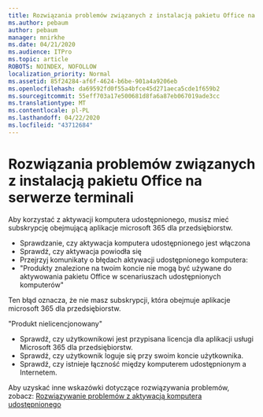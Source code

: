 ```yaml
---
title: Rozwiązania problemów związanych z instalacją pakietu Office na serwerze terminali
ms.author: pebaum
author: pebaum
manager: mnirkhe
ms.date: 04/21/2020
ms.audience: ITPro
ms.topic: article
ROBOTS: NOINDEX, NOFOLLOW
localization_priority: Normal
ms.assetid: 85f24284-af6f-4624-b6be-901a4a9206eb
ms.openlocfilehash: da69592fd0f55a4bfce45d271aeca5cde1f659b2
ms.sourcegitcommit: 55eff703a17e500681d8fa6a87eb067019ade3cc
ms.translationtype: MT
ms.contentlocale: pl-PL
ms.lasthandoff: 04/22/2020
ms.locfileid: "43712684"
---
```

# <a name="solutions-for-issues-around-installing-office-on-a-terminal-server"></a>Rozwiązania problemów związanych z instalacją pakietu Office na serwerze terminali

Aby korzystać z aktywacji komputera udostępnionego, musisz mieć subskrypcję obejmującą aplikacje microsoft 365 dla przedsiębiorstw.
  
- Sprawdzanie, czy aktywacja komputera udostępnionego jest włączona
- Sprawdź, czy aktywacja powiodła się
- Przejrzyj komunikaty o błędach aktywacji udostępnionego komputera:
- "Produkty znalezione na twoim koncie nie mogą być używane do aktywowania pakietu Office w scenariuszach udostępnionych komputerów"
  
Ten błąd oznacza, że nie masz subskrypcji, która obejmuje aplikacje microsoft 365 dla przedsiębiorstw.

"Produkt nielicencjonowany"

- Sprawdź, czy użytkownikowi jest przypisana licencja dla aplikacji usługi Microsoft 365 dla przedsiębiorstw.
- Sprawdź, czy użytkownik loguje się przy swoim koncie użytkownika.
- Sprawdź, czy istnieje łączność między komputerem udostępnionym a Internetem.

Aby uzyskać inne wskazówki dotyczące rozwiązywania problemów, zobacz: [Rozwiązywanie problemów z aktywacją komputera udostępnionego](https://docs.microsoft.com/DeployOffice/troubleshoot-issues-with-shared-computer-activation-for-office-365-proplus)